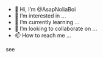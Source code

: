 - 👋 Hi, I’m @AsapNoliaBoi
- 👀 I’m interested in ...
- 🌱 I’m currently learning ...
- 💞️ I’m looking to collaborate on ...
- 📫 How to reach me ...

<!---
AsapNoliaBoi/AsapNoliaBoi is a ✨ special ✨ repository because its `README.md` (this file) appears on your GitHub profile.
You can click the Preview link to take a look at your changes.
--->see
